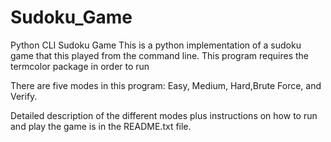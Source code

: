 # Sudoku_Game
Python CLI Sudoku Game
This is a python implementation of a sudoku game that this played from the command line. This program requires the termcolor package in order to run


There are five modes in this program: Easy, Medium, Hard,Brute Force, and Verify.

Detailed description of the different modes plus instructions on how to run and play the game is in the README.txt file.
